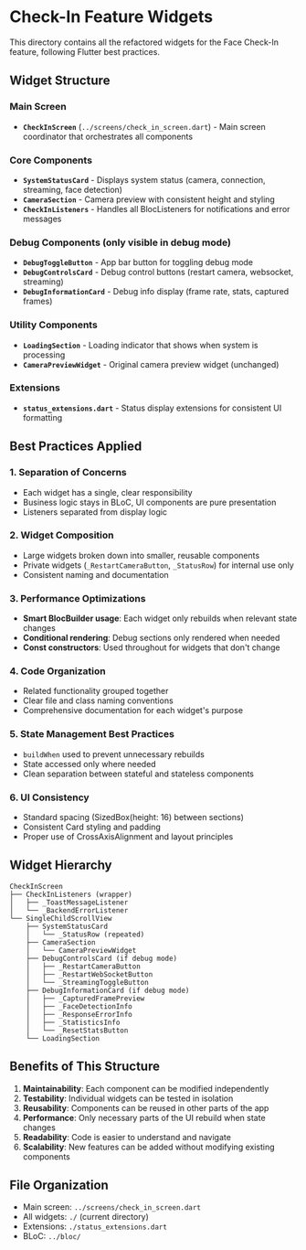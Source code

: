 # Check-In Feature Widgets

This directory contains all the refactored widgets for the Face Check-In feature, following Flutter best practices.

## Widget Structure

### Main Screen
- **`CheckInScreen`** (`../screens/check_in_screen.dart`) - Main screen coordinator that orchestrates all components

### Core Components
- **`SystemStatusCard`** - Displays system status (camera, connection, streaming, face detection)
- **`CameraSection`** - Camera preview with consistent height and styling
- **`CheckInListeners`** - Handles all BlocListeners for notifications and error messages

### Debug Components (only visible in debug mode)
- **`DebugToggleButton`** - App bar button for toggling debug mode
- **`DebugControlsCard`** - Debug control buttons (restart camera, websocket, streaming)
- **`DebugInformationCard`** - Debug info display (frame rate, stats, captured frames)

### Utility Components
- **`LoadingSection`** - Loading indicator that shows when system is processing
- **`CameraPreviewWidget`** - Original camera preview widget (unchanged)

### Extensions
- **`status_extensions.dart`** - Status display extensions for consistent UI formatting

## Best Practices Applied

### 1. **Separation of Concerns**
- Each widget has a single, clear responsibility
- Business logic stays in BLoC, UI components are pure presentation
- Listeners separated from display logic

### 2. **Widget Composition**
- Large widgets broken down into smaller, reusable components
- Private widgets (`_RestartCameraButton`, `_StatusRow`) for internal use only
- Consistent naming and documentation

### 3. **Performance Optimizations**
- **Smart BlocBuilder usage**: Each widget only rebuilds when relevant state changes
- **Conditional rendering**: Debug sections only rendered when needed
- **Const constructors**: Used throughout for widgets that don't change

### 4. **Code Organization**
- Related functionality grouped together
- Clear file and class naming conventions
- Comprehensive documentation for each widget's purpose

### 5. **State Management Best Practices**
- `buildWhen` used to prevent unnecessary rebuilds
- State accessed only where needed
- Clean separation between stateful and stateless components

### 6. **UI Consistency**
- Standard spacing (SizedBox(height: 16) between sections)
- Consistent Card styling and padding
- Proper use of CrossAxisAlignment and layout principles

## Widget Hierarchy

```
CheckInScreen
├── CheckInListeners (wrapper)
│   ├── _ToastMessageListener
│   └── _BackendErrorListener
└── SingleChildScrollView
    ├── SystemStatusCard
    │   └── _StatusRow (repeated)
    ├── CameraSection
    │   └── CameraPreviewWidget
    ├── DebugControlsCard (if debug mode)
    │   ├── _RestartCameraButton
    │   ├── _RestartWebSocketButton
    │   └── _StreamingToggleButton
    ├── DebugInformationCard (if debug mode)
    │   ├── _CapturedFramePreview
    │   ├── _FaceDetectionInfo
    │   ├── _ResponseErrorInfo
    │   ├── _StatisticsInfo
    │   └── _ResetStatsButton
    └── LoadingSection
```

## Benefits of This Structure

1. **Maintainability**: Each component can be modified independently
2. **Testability**: Individual widgets can be tested in isolation
3. **Reusability**: Components can be reused in other parts of the app
4. **Performance**: Only necessary parts of the UI rebuild when state changes
5. **Readability**: Code is easier to understand and navigate
6. **Scalability**: New features can be added without modifying existing components

## File Organization
- Main screen: `../screens/check_in_screen.dart`
- All widgets: `./` (current directory)
- Extensions: `./status_extensions.dart`
- BLoC: `../bloc/` 